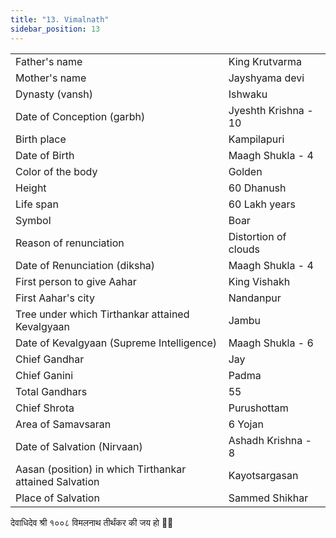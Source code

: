 ```yaml
---
title: "13. Vimalnath"
sidebar_position: 13
---
```


|   |   |
|---|---|
| Father's name | King Krutvarma |
| Mother's name | Jayshyama devi |
| Dynasty (vansh) | Ishwaku |
| Date of Conception (garbh) | Jyeshth Krishna - 10 |
| Birth place | Kampilapuri |
| Date of Birth | Maagh Shukla - 4 |
| Color of the body | Golden |
| Height | 60 Dhanush |
| Life span | 60 Lakh years |
| Symbol | Boar |
| Reason of renunciation | Distortion of clouds |
| Date of Renunciation (diksha) | Maagh Shukla - 4 |
| First person to give Aahar | King Vishakh |
| First Aahar's city | Nandanpur |
| Tree under which Tirthankar attained Kevalgyaan | Jambu |
| Date of Kevalgyaan (Supreme Intelligence) | Maagh Shukla - 6 |
| Chief Gandhar | Jay |
| Chief Ganini | Padma |
| Total Gandhars | 55 |
| Chief Shrota | Purushottam |
| Area of Samavsaran | 6 Yojan |
| Date of Salvation (Nirvaan) | Ashadh Krishna - 8 |
| Aasan (position) in which Tirthankar attained Salvation | Kayotsargasan |
| Place of Salvation | Sammed Shikhar |

<p style={{textAlign: "center", fontWeight: 'bold'}}>देवाधिदेव श्री १००८ विमलनाथ तीर्थंकर की जय हो 🙏🏻</p>